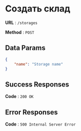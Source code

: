 # Создать склад

**URL** : `/storages`

**Method** : `POST`

## Data Params

```json
{
    "name": "Storage name"
}
```

## Success Responses

**Code** : `200 OK`

## Error Responses

**Code** : `500 Internal Server Error`
